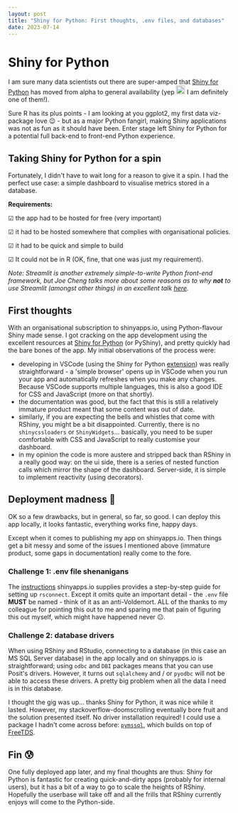 ```yaml
---
layout: post
title: "Shiny for Python: First thoughts, .env files, and databases"
date: 2023-07-14
---
```


# Shiny for Python
I am sure many data scientists out there are super-amped  that [Shiny for Python](https://shiny.posit.co/py/) has moved from alpha to general availability (yep <img src="https://media.giphy.com/media/hvRJCLFzcasrR4ia7z/giphy.gif" width="20" height="20" /> I am definitely one of them!).

Sure R has its plus points - I am looking at you ggplot2, my first data viz-package love 😉 - but as a major Python fangirl, making Shiny applications was not as fun as it should have been. Enter stage left Shiny for Python for a potential full back-end to front-end Python experience.

## Taking Shiny for Python for a spin
Fortunately, I didn't have to wait long for a reason to give it a spin. I had the perfect use case: a simple dashboard to visualise metrics stored in a database. 

**Requirements:**

&#x2611; the app had to be hosted for free (very important)

&#x2611; it had to be hosted somewhere that complies with organisational policies. 

&#x2611; it had to be quick and simple to build

&#x2611; It could not be in R (OK, fine, that one was just my requirement).

*Note: Streamlit is another extremely simple-to-write Python front-end framework, but Joe Cheng talks more about some reasons as to why **not** to use Streamlit (amongst other things) in an excellent talk [here](https://www.youtube.com/watch?v=ijRBbtT2tgc).* 

## First thoughts

With an organisational subscription to shinyapps.io, using Python-flavour Shiny made sense. I got cracking on the app development using the excellent resources at [Shiny for Python](https://shiny.posit.co/py/docs/overview.html) (or PyShiny), and pretty quickly had the bare bones of the app. My initial observations of the process were:
- developing in VSCode (using the Shiny for Python [extension](https://marketplace.visualstudio.com/items?itemName=Posit.shiny-python)) was really straightforward - a 'simple browser' opens up in VSCode when you run your app and automatically refreshes when you make any changes. Because VSCode supports multiple languages, this is also a good IDE for CSS and JavaScript (more on that shortly).
- the documentation was good, but the fact that this is still a relatively immature product meant that some content was out of date.
- similarly, if you are expecting the bells and whistles that come with RShiny, you might be a bit disappointed. Currently, there is no `shinycssloaders` or `ShinyWidgets`... basically, you need to be super comfortable with CSS and JavaScript to really customise your dashboard.
-  in my opinion the code is more austere and stripped back than RShiny in a really good way: on the ui side, there is a series of nested function calls which mirror the shape of the dashboard. Server-side, it is simple to implement reactivity (using decorators).

## Deployment madness 🚀
OK so a few drawbacks, but in general, so far, so good. I can deploy this app locally, it looks fantastic, everything works fine, happy days. 

Except when it comes to publishing my app on shinyapps.io. Then things get a bit messy and some of the issues I mentioned above (immature product, some gaps in documentation) really come to the fore. 

### Challenge 1: .env file shenanigans
The [instructions](https://docs.posit.co/shinyapps.io/getting-started.html#working-with-shiny-for-python) shinyapps.io supplies provides a step-by-step guide for setting up `rsconnect`. Except it omits quite an important detail - the `.env` file **MUST** be named - think of it as an anti-Voldemort. ALL of the thanks to my colleague for pointing this out to me and sparing me that pain of figuring this out myself, which might have happened never 😐.

### Challenge 2: database drivers
When using RShiny and RStudio, connecting to a database (in this case an MS SQL Server database) in the app locally and on shinyapps.io is straightforward; using `odbc` and `DBI` packages means that you can use Posit's drivers. However, it turns out `sqlalchemy` and / or `pyodbc` will not be able to access these drivers. A pretty big problem when all the data I need is in this database.

I thought the gig was up... thanks Shiny for Python, it was nice while it lasted. However, my stackoverflow-doomscrolling eventually bore fruit and the solution presented itself. No driver installation required! I could use a package I hadn't come across before: [`pymssql`](https://github.com/pymssql/pymssql), which builds on top of [FreeTDS](http://www.freetds.org). 

## Fin 😰
One fully deployed app later, and my final thoughts are thus: Shiny for Python is fantastic for creating quick-and-dirty apps (probably for internal users), but it has a bit of a way to go to scale the heights of RShiny. Hopefully the userbase will take off and all the frills that RShiny currently enjoys will come to the Python-side. 
